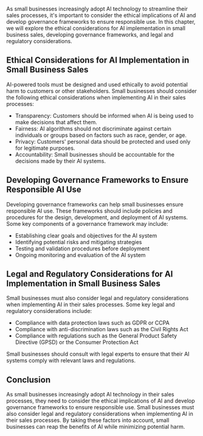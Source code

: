 
As small businesses increasingly adopt AI technology to streamline their sales processes, it's important to consider the ethical implications of AI and develop governance frameworks to ensure responsible use. In this chapter, we will explore the ethical considerations for AI implementation in small business sales, developing governance frameworks, and legal and regulatory considerations.

Ethical Considerations for AI Implementation in Small Business Sales
--------------------------------------------------------------------

AI-powered tools must be designed and used ethically to avoid potential harm to customers or other stakeholders. Small businesses should consider the following ethical considerations when implementing AI in their sales processes:

* Transparency: Customers should be informed when AI is being used to make decisions that affect them.
* Fairness: AI algorithms should not discriminate against certain individuals or groups based on factors such as race, gender, or age.
* Privacy: Customers' personal data should be protected and used only for legitimate purposes.
* Accountability: Small businesses should be accountable for the decisions made by their AI systems.

Developing Governance Frameworks to Ensure Responsible AI Use
-------------------------------------------------------------

Developing governance frameworks can help small businesses ensure responsible AI use. These frameworks should include policies and procedures for the design, development, and deployment of AI systems. Some key components of a governance framework may include:

* Establishing clear goals and objectives for the AI system
* Identifying potential risks and mitigating strategies
* Testing and validation procedures before deployment
* Ongoing monitoring and evaluation of the AI system

Legal and Regulatory Considerations for AI Implementation in Small Business Sales
---------------------------------------------------------------------------------

Small businesses must also consider legal and regulatory considerations when implementing AI in their sales processes. Some key legal and regulatory considerations include:

* Compliance with data protection laws such as GDPR or CCPA
* Compliance with anti-discrimination laws such as the Civil Rights Act
* Compliance with regulations such as the General Product Safety Directive (GPSD) or the Consumer Protection Act

Small businesses should consult with legal experts to ensure that their AI systems comply with relevant laws and regulations.

Conclusion
----------

As small businesses increasingly adopt AI technology in their sales processes, they need to consider the ethical implications of AI and develop governance frameworks to ensure responsible use. Small businesses must also consider legal and regulatory considerations when implementing AI in their sales processes. By taking these factors into account, small businesses can reap the benefits of AI while minimizing potential harm.


